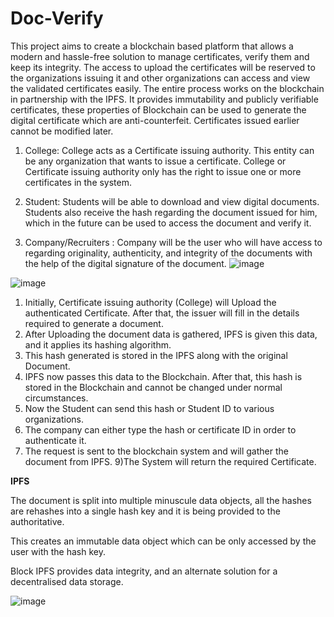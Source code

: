 # Doc-Verify

This project aims to create a blockchain based platform that allows a modern and hassle-free solution to manage certificates, verify them and keep its integrity. 
The access to upload the certificates will be reserved to the organizations issuing it and other organizations can  access and view the validated certificates easily.
The entire process works on the blockchain in partnership with the IPFS.
It provides immutability and publicly verifiable certificates, these properties of Blockchain can be used to generate the digital certificate which are anti-counterfeit.
Certificates issued earlier cannot be modified later.

1) College: College acts as a Certificate issuing authority. This entity can be any organization that wants to issue a certificate. College or Certificate issuing authority only has the right to issue one or more certificates in the system. 

2) Student: Students will be able to download and view digital documents. Students also receive the hash regarding the document issued for him, which in the future can be used to access the document and verify it. 

3) Company/Recruiters : Company will be the user who will have access to regarding originality, authenticity, and integrity of the documents with the help of the digital signature of the document.
![image](https://user-images.githubusercontent.com/54180295/192447334-e8bb4dc7-ac0a-47dc-be57-27dc49ec76d1.png)

![image](https://user-images.githubusercontent.com/54180295/192447169-c633c426-9521-4095-99b3-a96d6fe48968.png)

1) Initially, Certificate issuing authority (College) will Upload the authenticated Certificate. After that, the issuer will fill in the details required to generate a document. 
2) After Uploading the document data is gathered, IPFS is given this data, and it applies its hashing algorithm.
3)  This hash generated is stored in the IPFS along with the original Document.
4) IPFS now passes this data to the Blockchain. After that, this hash is stored in the Blockchain and cannot be changed under normal circumstances. 
6) Now the Student can send this hash or Student ID to various organizations. 
7) The company can either type the hash or certificate ID in order to authenticate it. 
8) The request is sent to the blockchain system and will gather the document from IPFS.
9)The System will return the required Certificate.

**IPFS**

The  document  is split into multiple minuscule data objects, all the hashes are rehashes into a single hash key and it is being provided to the authoritative.

This creates an immutable data object which can be only accessed by the user with the hash key.

Block IPFS provides data integrity, and an alternate solution for a decentralised data storage.

![image](https://user-images.githubusercontent.com/54180295/192447367-9f45dba6-b0ad-4f69-9df6-d19fe26ec5d8.png)










